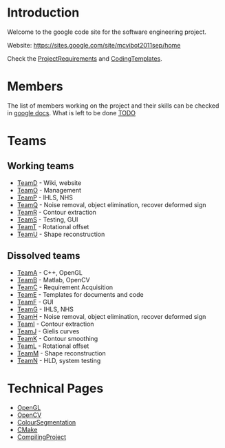 # Introduction #
Welcome to the google code site for the software engineering project.

Website:
https://sites.google.com/site/mcvibot2011sep/home

Check the [ProjectRequirements](ProjectRequirements.md) and [CodingTemplates](CodingTemplates.md).

# Members #

The list of members working on the project and their skills can be checked in [google docs](https://docs.google.com/spreadsheet/ccc?key=0Au1PQR5x3uF-dGVkRFBabk14Y3h3c1JzM1JSUXZWakE&hl=en_US#gid=0). What is left to be done [TODO](TODO.md)

# Teams #
## Working teams ##

  * [TeamD](TeamD.md) - Wiki, website
  * [TeamO](TeamO.md) - Management
  * [TeamP](TeamP.md) - IHLS, NHS
  * [TeamQ](TeamQ.md) - Noise removal, object elimination, recover deformed sign
  * [TeamR](TeamR.md) - Contour extraction
  * [TeamS](TeamS.md) - Testing, GUI
  * [TeamT](TeamT.md) - Rotational offset
  * [TeamU](TeamU.md) - Shape reconstruction

## Dissolved teams ##

  * [TeamA](TeamA.md) - C++, OpenGL
  * [TeamB](TeamB.md) - Matlab, OpenCV
  * [TeamC](TeamC.md) - Requirement Acquisition
  * [TeamE](TeamE.md) - Templates for documents and code
  * [TeamF](TeamF.md) - GUI
  * [TeamG](TeamG.md) - IHLS, NHS
  * [TeamH](TeamH.md) - Noise removal, object elimination, recover deformed sign
  * [TeamI](TeamI.md) - Contour extraction
  * [TeamJ](TeamJ.md) - Gielis curves
  * [TeamK](TeamK.md) - Contour smoothing
  * [TeamL](TeamL.md) - Rotational offset
  * [TeamM](TeamM.md) - Shape reconstruction
  * [TeamN](TeamN.md) - HLD, system testing


# Technical Pages #
  * [OpenGL](OpenGL.md)
  * [OpenCV](OpenCV.md)
  * [ColourSegmentation](ColourSegmentation.md)
  * [CMake](CMake.md)
  * [CompilingProject](CompilingProject.md)